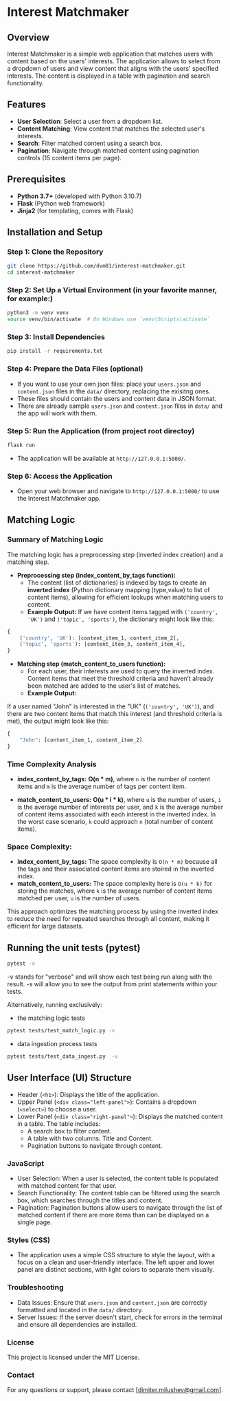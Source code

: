 # Interest Matchmaker

## Overview

Interest Matchmaker is a simple web application that matches users with content based on the users' interests. The application allows to select from a dropdown of users and view content that aligns with the users' specified interests. The content is displayed in a table with pagination and search functionality.

## Features
- **User Selection**: Select a user from a dropdown list.
- **Content Matching**: View content that matches the selected user's interests.
- **Search**: Filter matched content using a search box.
- **Pagination**: Navigate through matched content using pagination controls (15 content items per page).

## Prerequisites

- **Python 3.7+** (developed with Python 3.10.7)
- **Flask** (Python web framework)
- **Jinja2** (for templating, comes with Flask)

## Installation and Setup

### Step 1: Clone the Repository
```bash
git clone https://github.com/dvm81/interest-matchmaker.git
cd interest-matchmaker
```

### Step 2: Set Up a Virtual Environment (in your favorite manner, for example:)
```bash
python3 -m venv venv
source venv/bin/activate  # On Windows use `venv\Scripts\activate`
```
### Step 3: Install Dependencies
```bash
pip install -r requirements.txt
```
### Step 4: Prepare the Data Files (optional)
- If you want to use your own json files: place your `users.json` and `content.json` files in the `data/` directory, replacing the exisitng ones.
- These files should contain the users and content data in JSON format.
- There are already sample `users.json` and `content.json` files  in `data/` and the app will work with them. 

### Step 5: Run the Application (from project root directoy)
```bash
flask run
```
- The application will be available at `http://127.0.0.1:5000/`.

### Step 6: Access the Application
- Open your web browser and navigate to `http://127.0.0.1:5000/` to use the Interest Matchmaker app.

## Matching Logic

### Summary of Matching Logic
The matching logic has a preprocessing step (inverted index creation) and a matching step. 
- **Preprocessing step (index_content_by_tags function):**
  - The content (list of dictionaries) is indexed by tags to create an **inverted index** (Python dictionary mapping (type,value) to list of content items), allowing for efficient lookups when matching users to content.
  - **Example Output:**
If we have content items tagged with `('country', 'UK')` and `('topic', 'sports')`, the dictionary might look like this:

```python
{
    ('country', 'UK'): [content_item_1, content_item_2],
    ('topic', 'sports'): [content_item_3, content_item_4],
}
```

- **Matching step (match_content_to_users function):**
  - For each user, their interests are used to query the inverted index. Content items that meet the threshold criteria and haven’t already been matched are added to the user's list of matches.
  - **Example Output:**

If a user named "John" is interested in the "UK" (`('country', 'UK')`), and there are two content items that match this interest (and threshold criteria is met), the output might look like this:

```python
{
    "John": [content_item_1, content_item_2]
}
```

### Time Complexity Analysis

- **index_content_by_tags:** **O(n * m)**, where `n` is the number of content items and `m` is the average number of tags per content item. 

- **match_content_to_users:** **O(u * i * k)**, where `u` is the number of users, `i` is the average number of interests per user, and `k` is the average number of content items associated with each interest in the inverted index. In the worst case scenario, `k` could approach `n` (total number of content items). 

### Space Complexity:
- **index_content_by_tags:** The space complexity is `O(n * m)` because all the tags and their associated content items are stoired in the inverted index.
- **match_content_to_users:** The space complexity here is `O(u * k)` for storing the matches, where `k` is the average number of content items matched per user, `u` is the number of users.

This approach optimizes the matching process by using the inverted index to reduce the need for repeated searches through all content, making it efficient for large datasets.

## Running the unit tests (pytest)
```bash
pytest -v
```
-v stands for "verbose" and will show each test being run along with the result.
-s will allow you to see the output from print statements within your tests.

Alternatively, running exclusively:
- the matching logic tests 
```bash
pytest tests/test_match_logic.py -v 
```
- data ingestion process tests 
```bash
pytest tests/test_data_ingest.py  -v 
```

## User Interface (UI) Structure
- Header (`<h1>`): Displays the title of the application.
- Upper Panel (`<div class="left-panel">`): Contains a dropdown (`<select>`) to choose a user.
- Lower Panel (`<div class="right-panel">`): Displays the matched content in a table. The table includes:
    - A search box to filter content.
    - A table with two columns: Title and Content.
    - Pagination buttons to navigate through content.

### JavaScript
- User Selection: When a user is selected, the content table is populated with matched content for that user.
- Search Functionality: The content table can be filtered using the search box, which searches through the titles and content.
- Pagination: Pagination buttons allow users to navigate through the list of matched content if there are more items than can be displayed on a single page.


### Styles (CSS)
- The application uses a simple CSS structure to style the layout, with a focus on a clean and user-friendly interface. The left upper and lower panel are distinct sections, with light colors to separate them visually.

### Troubleshooting
- Data Issues: Ensure that `users.json` and `content.json` are correctly formatted and located in the `data/` directory.
- Server Issues: If the server doesn't start, check for errors in the terminal and ensure all dependencies are installed.

### License
This project is licensed under the MIT License. 

### Contact
For any questions or support, please contact [dimiter.milushev@gmail.com].